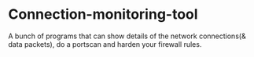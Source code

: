 # Connection-monitoring-tool
A bunch of programs that can show details of the network connections(&amp; data packets), do a portscan and harden your firewall rules.
